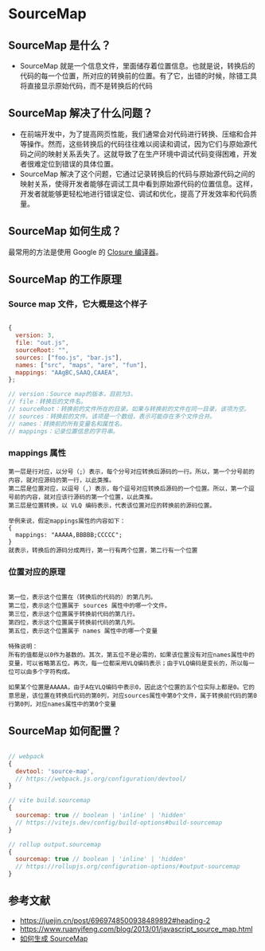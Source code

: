 # SourceMap

## SourceMap 是什么？

- SourceMap 就是一个信息文件，里面储存着位置信息。也就是说，转换后的代码的每一个位置，所对应的转换前的位置。有了它，出错的时候，除错工具将直接显示原始代码，而不是转换后的代码

## SourceMap 解决了什么问题？

- 在前端开发中，为了提高网页性能，我们通常会对代码进行转换、压缩和合并等操作。然而，这些转换后的代码往往难以阅读和调试，因为它们与原始源代码之间的映射关系丢失了。这就导致了在生产环境中调试代码变得困难，开发者很难定位到错误的具体位置。
- SourceMap 解决了这个问题，它通过记录转换后的代码与原始源代码之间的映射关系，使得开发者能够在调试工具中看到原始源代码的位置信息。这样，开发者就能够更轻松地进行错误定位、调试和优化，提高了开发效率和代码质量。

## SourceMap 如何生成？

最常用的方法是使用 Google 的 [Closure 编译器](https://developers.google.com/closure/compiler?hl=zh-cn)。

## SourceMap 的工作原理

### Source map 文件，它大概是这个样子

```javascript

{
  version: 3,
  file: "out.js",
  sourceRoot: "",
  sources: ["foo.js", "bar.js"],
  names: ["src", "maps", "are", "fun"],
  mappings: "AAgBC,SAAQ,CAAEA",
};

// version：Source map的版本，目前为3。
// file：转换后的文件名。
// sourceRoot：转换前的文件所在的目录。如果与转换前的文件在同一目录，该项为空。
// sources：转换前的文件。该项是一个数组，表示可能存在多个文件合并。
// names：转换前的所有变量名和属性名。
// mappings：记录位置信息的字符串。

```

### mappings 属性

```text
第一层是行对应，以分号（;）表示，每个分号对应转换后源码的一行。所以，第一个分号前的内容，就对应源码的第一行，以此类推。
第二层是位置对应，以逗号（,）表示，每个逗号对应转换后源码的一个位置。所以，第一个逗号前的内容，就对应该行源码的第一个位置，以此类推。
第三层是位置转换，以 VLQ 编码表示，代表该位置对应的转换前的源码位置。

举例来说，假定mappings属性的内容如下：
{
  mappings: "AAAAA,BBBBB;CCCCC";
}
就表示，转换后的源码分成两行，第一行有两个位置，第二行有一个位置
```

### 位置对应的原理

```text

第一位，表示这个位置在（转换后的代码的）的第几列。
第二位，表示这个位置属于 sources 属性中的哪一个文件。
第三位，表示这个位置属于转换前代码的第几行。
第四位，表示这个位置属于转换前代码的第几列。
第五位，表示这个位置属于 names 属性中的哪一个变量

特殊说明：
所有的值都是以0作为基数的。其次，第五位不是必需的，如果该位置没有对应names属性中的变量，可以省略第五位。再次，每一位都采用VLQ编码表示；由于VLQ编码是变长的，所以每一位可以由多个字符构成。

如果某个位置是AAAAA，由于A在VLQ编码中表示0，因此这个位置的五个位实际上都是0。它的意思是，该位置在转换后代码的第0列，对应sources属性中第0个文件，属于转换前代码的第0行第0列，对应names属性中的第0个变量

```

## SourceMap 如何配置？

```javascript

// webpack
{
  devtool: 'source-map',
  // https://webpack.js.org/configuration/devtool/
}

// vite build.sourcemap
{
  sourcemap: true // boolean | 'inline' | 'hidden'
  // https://vitejs.dev/config/build-options#build-sourcemap
}

// rollup output.sourcemap
{
  sourcemap: true // boolean | 'inline' | 'hidden'
  // https://rollupjs.org/configuration-options/#output-sourcemap
}

```

## 参考文献

- https://juejin.cn/post/6969748500938489892#heading-2
- https://www.ruanyifeng.com/blog/2013/01/javascript_source_map.html
- [如何生成 SourceMap](https://webdesign.tutsplus.com/source-maps-101--net-29173t)
